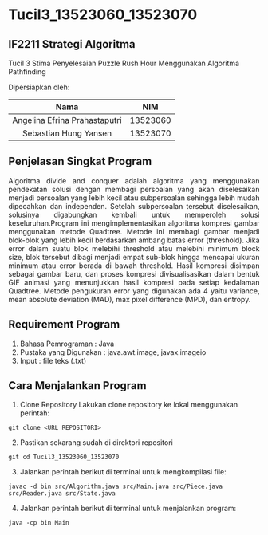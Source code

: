 # Tucil3_13523060_13523070

## IF2211 Strategi Algoritma
Tucil 3 Stima Penyelesaian Puzzle Rush Hour Menggunakan Algoritma Pathfinding

Dipersiapkan oleh:

| Nama                          | NIM      |
|:-----------------------------:|:--------:|
| Angelina Efrina Prahastaputri | 13523060 |
| Sebastian Hung Yansen         | 13523070 |

## Penjelasan Singkat Program
<p align="justify"> Algoritma divide and conquer adalah algoritma yang menggunakan pendekatan solusi dengan membagi persoalan yang akan diselesaikan menjadi persoalan yang lebih kecil atau subpersoalan sehingga lebih mudah dipecahkan dan independen. Setelah subpersoalan tersebut diselesaikan, solusinya digabungkan kembali untuk memperoleh solusi keseluruhan.Program ini mengimplementasikan algoritma kompresi gambar menggunakan metode Quadtree. Metode ini membagi gambar menjadi blok-blok yang lebih kecil berdasarkan ambang batas error (threshold). Jika error dalam suatu blok melebihi threshold atau melebihi minimum block size, blok tersebut dibagi menjadi empat sub-blok hingga mencapai ukuran minimum atau error berada di bawah threshold. Hasil kompresi disimpan sebagai gambar baru, dan proses kompresi divisualisasikan dalam bentuk GIF animasi yang menunjukkan hasil kompresi pada setiap kedalaman Quadtree. Metode pengukuran error yang digunakan ada 4 yaitu variance, mean absolute deviation (MAD), max pixel difference (MPD), dan entropy.</p>

## Requirement Program
1. Bahasa Pemrograman : Java
2. Pustaka yang Digunakan : java.awt.image, javax.imageio
3. Input : file teks (.txt)

## Cara Menjalankan Program
1. Clone Repository
Lakukan clone repository ke lokal menggunakan perintah:
```
git clone <URL REPOSITORI>
```
2. Pastikan sekarang sudah di direktori repositori
```
git cd Tucil3_13523060_13523070
```
3. Jalankan perintah berikut di terminal untuk mengkompilasi file:
```
javac -d bin src/Algorithm.java src/Main.java src/Piece.java src/Reader.java src/State.java
```
4. Jalankan perintah berikut di terminal untuk menjalankan program:
```
java -cp bin Main
```
